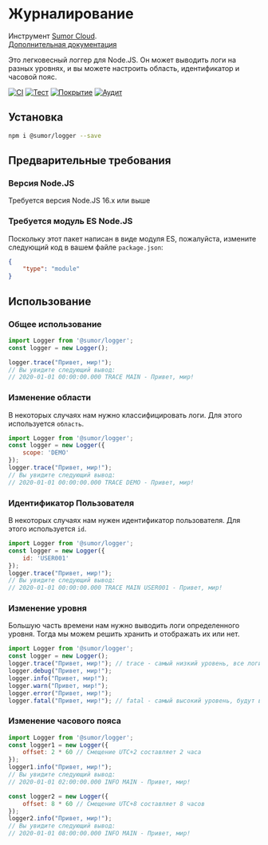 # Журналирование

Инструмент [Sumor Cloud](https://sumor.cloud).  
[Дополнительная документация](https://sumor.cloud/logger)

Это легковесный логгер для Node.JS.
Он может выводить логи на разных уровнях, и вы можете настроить область, идентификатор и часовой пояс.

[![CI](https://github.com/sumor-cloud/logger/actions/workflows/ci.yml/badge.svg)](https://github.com/sumor-cloud/logger/actions/workflows/ci.yml)
[![Тест](https://github.com/sumor-cloud/logger/actions/workflows/ut.yml/badge.svg)](https://github.com/sumor-cloud/logger/actions/workflows/ut.yml)
[![Покрытие](https://github.com/sumor-cloud/logger/actions/workflows/coverage.yml/badge.svg)](https://github.com/sumor-cloud/logger/actions/workflows/coverage.yml)
[![Аудит](https://github.com/sumor-cloud/logger/actions/workflows/audit.yml/badge.svg)](https://github.com/sumor-cloud/logger/actions/workflows/audit.yml)

## Установка
```bash
npm i @sumor/logger --save
```

## Предварительные требования

### Версия Node.JS
Требуется версия Node.JS 16.x или выше

### Требуется модуль ES Node.JS
Поскольку этот пакет написан в виде модуля ES, пожалуйста, измените следующий код в вашем файле `package.json`:
```json
{
    "type": "module"
}
```

## Использование

### Общее использование

```js
import Logger from '@sumor/logger';
const logger = new Logger();

logger.trace("Привет, мир!");
// Вы увидите следующий вывод:
// 2020-01-01 00:00:00.000 TRACE MAIN - Привет, мир!
```

### Изменение области
В некоторых случаях нам нужно классифицировать логи. Для этого используется `область`.
```js
import Logger from '@sumor/logger';
const logger = new Logger({
    scope: 'DEMO'
});
logger.trace("Привет, мир!");
// Вы увидите следующий вывод:
// 2020-01-01 00:00:00.000 TRACE DEMO - Привет, мир!
```

### Идентификатор Пользователя
В некоторых случаях нам нужен идентификатор пользователя. Для этого используется `id`.
```js
import Logger from '@sumor/logger';
const logger = new Logger({
    id: 'USER001'
});
logger.trace("Привет, мир!");
// Вы увидите следующий вывод:
// 2020-01-01 00:00:00.000 TRACE MAIN USER001 - Привет, мир!
```

### Изменение уровня
Большую часть времени нам нужно выводить логи определенного уровня. Тогда мы можем решить хранить и отображать их или нет.
```js
import Logger from '@sumor/logger';
const logger = new Logger();
logger.trace("Привет, мир!"); // trace - самый низкий уровень, все логи будут выведены
logger.debug("Привет, мир!");
logger.info("Привет, мир!");
logger.warn("Привет, мир!");
logger.error("Привет, мир!");
logger.fatal("Привет, мир!"); // fatal - самый высокий уровень, будут выведены только критические ошибки
```

### Изменение часового пояса
```js
import Logger from '@sumor/logger';
const logger1 = new Logger({
    offset: 2 * 60 // Смещение UTC+2 составляет 2 часа
});
logger1.info("Привет, мир!");
// Вы увидите следующий вывод:
// 2020-01-01 02:00:00.000 INFO MAIN - Привет, мир!

const logger2 = new Logger({
    offset: 8 * 60 // Смещение UTC+8 составляет 8 часов
});
logger2.info("Привет, мир!");
// Вы увидите следующий вывод:
// 2020-01-01 08:00:00.000 INFO MAIN - Привет, мир!

```